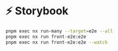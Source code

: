 # ⚡ Storybook

```bash
pnpm exec nx run-many --target=e2e --all 
pnpm exec nx run front-e2e:e2e
pnpm exec nx run front-e2e:e2e --watch
```
